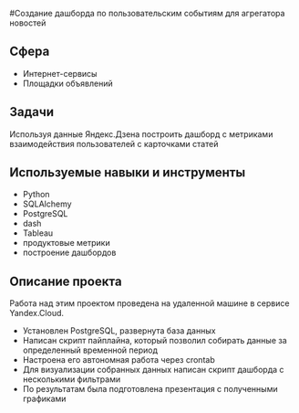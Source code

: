 #Создание дашборда по пользовательским событиям для агрегатора новостей
## Сфера
- Интернет-сервисы
- Площадки объявлений
## Задачи
Используя данные Яндекс.Дзена построить дашборд с метриками взаимодействия пользователей с карточками статей

## Используемые навыки и инструменты
- Python
- SQLAlchemy
- PostgreSQL
- dash
- Tableau
- продуктовые метрики
- построение дашбордов
## Описание проекта
Работа над этим проектом проведена на удаленной машине в сервисе Yandex.Cloud.

- Установлен PostgreSQL, развернута база данных
- Написан скрипт пайплайна, который позволил собирать данные за определенный временной период
- Настроена его автономная работа через crontab
- Для визуализации собранных данных написан скрипт дашборда с несколькими фильтрами
- По результатам была подготовлена презентация с полученными графиками
